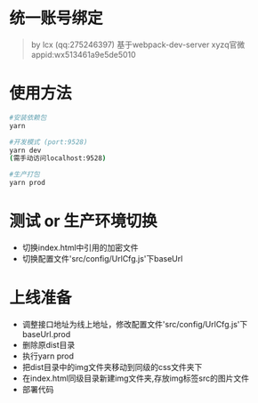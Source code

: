 # 统一账号绑定
> by lcx (qq:275246397)
> 基于webpack-dev-server
> xyzq官微appid:wx513461a9e5de5010

# 使用方法
```bash
#安装依赖包
yarn

#开发模式 (port:9528)
yarn dev
(需手动访问localhost:9528)

#生产打包
yarn prod

```
# 测试 or 生产环境切换
- 切换index.html中引用的加密文件
- 切换配置文件'src/config/UrlCfg.js'下baseUrl

# 上线准备
- 调整接口地址为线上地址，修改配置文件'src/config/UrlCfg.js'下baseUrl.prod
- 删除原dist目录
- 执行yarn prod
- 把dist目录中的img文件夹移动到同级的css文件夹下
- 在index.html同级目录新建img文件夹,存放img标签src的图片文件
- 部署代码
